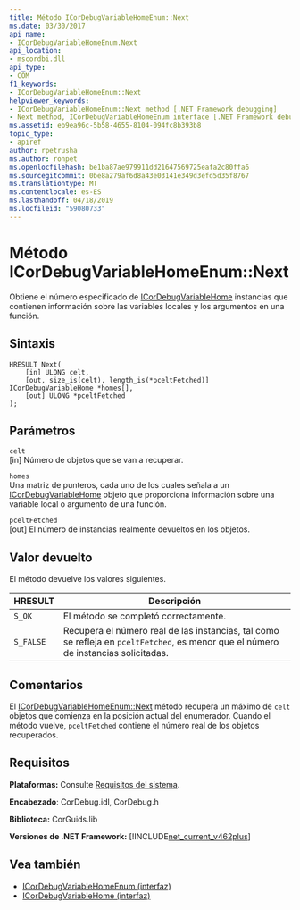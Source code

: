 ```yaml
---
title: Método ICorDebugVariableHomeEnum::Next
ms.date: 03/30/2017
api_name:
- ICorDebugVariableHomeEnum.Next
api_location:
- mscordbi.dll
api_type:
- COM
f1_keywords:
- ICorDebugVariableHomeEnum::Next
helpviewer_keywords:
- ICorDebugVariableHomeEnum::Next method [.NET Framework debugging]
- Next method, ICorDebugVariableHomeEnum interface [.NET Framework debugging]
ms.assetid: eb9ea96c-5b58-4655-8104-094fc8b393b8
topic_type:
- apiref
author: rpetrusha
ms.author: ronpet
ms.openlocfilehash: be1ba87ae979911dd21647569725eafa2c80ffa6
ms.sourcegitcommit: 0be8a279af6d8a43e03141e349d3efd5d35f8767
ms.translationtype: MT
ms.contentlocale: es-ES
ms.lasthandoff: 04/18/2019
ms.locfileid: "59080733"
---
```

# <a name="icordebugvariablehomeenumnext-method"></a>Método ICorDebugVariableHomeEnum::Next
Obtiene el número especificado de [ICorDebugVariableHome](../../../../docs/framework/unmanaged-api/debugging/icordebugvariablehome-interface.md) instancias que contienen información sobre las variables locales y los argumentos en una función.  
  
## <a name="syntax"></a>Sintaxis  
  
```  
HRESULT Next(  
    [in] ULONG celt,  
    [out, size_is(celt), length_is(*pceltFetched)] ICorDebugVariableHome *homes[],  
    [out] ULONG *pceltFetched  
);  
```  
  
## <a name="parameters"></a>Parámetros  
 `celt`  
 [in] Número de objetos que se van a recuperar.  
  
 `homes`  
 Una matriz de punteros, cada uno de los cuales señala a un [ICorDebugVariableHome](../../../../docs/framework/unmanaged-api/debugging/icordebugvariablehome-interface.md) objeto que proporciona información sobre una variable local o argumento de una función.  
  
 `pceltFetched`  
 [out] El número de instancias realmente devueltos en los objetos.  
  
## <a name="return-value"></a>Valor devuelto  
 El método devuelve los valores siguientes.  
  
|HRESULT|Descripción|  
|-------------|-----------------|  
|`S_OK`|El método se completó correctamente.|  
|`S_FALSE`|Recupera el número real de las instancias, tal como se refleja en `pceltFetched`, es menor que el número de instancias solicitadas.|  
  
## <a name="remarks"></a>Comentarios  
 El [ICorDebugVariableHomeEnum::Next](../../../../docs/framework/unmanaged-api/debugging/icordebugvariablehomeenum-next-method.md) método recupera un máximo de `celt` objetos que comienza en la posición actual del enumerador. Cuando el método vuelve, `pceltFetched` contiene el número real de los objetos recuperados.  
  
## <a name="requirements"></a>Requisitos  
 **Plataformas:** Consulte [Requisitos del sistema](../../../../docs/framework/get-started/system-requirements.md).  
  
 **Encabezado**: CorDebug.idl, CorDebug.h  
  
 **Biblioteca:** CorGuids.lib  
  
 **Versiones de .NET Framework:** [!INCLUDE[net_current_v462plus](../../../../includes/net-current-v462plus-md.md)]  
  
## <a name="see-also"></a>Vea también

- [ICorDebugVariableHomeEnum (interfaz)](../../../../docs/framework/unmanaged-api/debugging/icordebugvariablehomeenum-interface.md)
- [ICorDebugVariableHome (interfaz)](../../../../docs/framework/unmanaged-api/debugging/icordebugvariablehome-interface.md)
